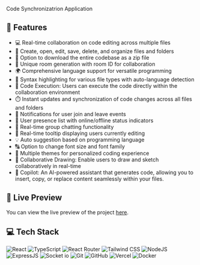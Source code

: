 Code Synchronizatrion Application

## 🔮 Features

- 💻 Real-time collaboration on code editing across multiple files
- 📁 Create, open, edit, save, delete, and organize files and folders
- 💾 Option to download the entire codebase as a zip file
- 🚀 Unique room generation with room ID for collaboration
- 🌍 Comprehensive language support for versatile programming
- 🌈 Syntax highlighting for various file types with auto-language detection
- 🚀 Code Execution: Users can execute the code directly within the collaboration environment
- ⏱️ Instant updates and synchronization of code changes across all files and folders
- 📣 Notifications for user join and leave events
- 👥 User presence list with online/offline status indicators
- 💬 Real-time group chatting functionality
- 🎩 Real-time tooltip displaying users currently editing
- 💡 Auto suggestion based on programming language
- 🔠 Option to change font size and font family
- 🎨 Multiple themes for personalized coding experience
- 🎨 Collaborative Drawing: Enable users to draw and sketch collaboratively in real-time
- 🤖 Copilot: An AI-powered assistant that generates code, allowing you to insert, copy, or replace content seamlessly within your files.

## 🚀 Live Preview

You can view the live preview of the project [here](https://akash-codecollab-ret3.vercel.app/).

## 💻 Tech Stack

![React](https://img.shields.io/badge/React-20232A?style=for-the-badge&logo=react&logoColor=61DAFB)
![TypeScript](https://img.shields.io/badge/TypeScript-007ACC?style=for-the-badge&logo=typescript&logoColor=white)
![React Router](https://img.shields.io/badge/React_Router-CA4245?style=for-the-badge&logo=react-router&logoColor=white)
![Tailwind CSS](https://img.shields.io/badge/Tailwind_CSS-38B2AC?style=for-the-badge&logo=tailwind-css&logoColor=white)
![NodeJS](https://img.shields.io/badge/Node.js-43853D?style=for-the-badge&logo=node.js&logoColor=white)
![ExpressJS](https://img.shields.io/badge/Express.js-404D59?style=for-the-badge)
![Socket io](https://img.shields.io/badge/Socket.io-ffffff?style=for-the-badge)
![Git](https://img.shields.io/badge/GIT-E44C30?style=for-the-badge&logo=git&logoColor=white)
![GitHub](https://img.shields.io/badge/GitHub-100000?style=for-the-badge&logo=github&logoColor=white)
![Vercel](https://img.shields.io/badge/Vercel-000000?style=for-the-badge&logo=vercel&logoColor=white)
![Docker](https://img.shields.io/badge/Docker-2496ED?style=for-the-badge&logo=docker&logoColor=white)


